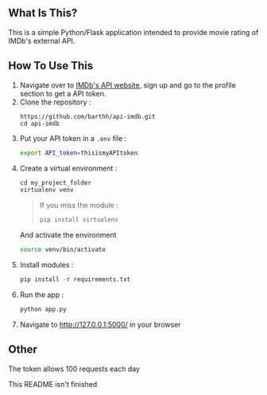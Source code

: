 What Is This?
-------------

This is a simple Python/Flask application intended to provide movie rating of IMDb's external API.

How To Use This
---------------

1. Navigate over to [IMDb's API website](https://imdb-api.com), sign up and go to the profile section to get a API token.
1. Clone the repository :
    ```
    https://github.com/barthh/api-imdb.git
    cd api-imdb
    ```
1. Put your API token in a ```.env``` file :
    ```sh
    export API_token=thisismyAPItoken
    ```
1. Create a virtual environment :
    ```python
    cd my_project_folder
    virtualenv venv
    ```
    > If you miss the module :
    >```python
    >pip install virtualenv
    >```
    And activate the environment
    ```sh
    source venv/bin/activate
    ```
1. Install modules :
    ```python
    pip install -r requirements.txt
    ```
1. Run the app :
    ```python
    python app.py
    ```
1. Navigate to http://127.0.0.1:5000/ in your browser

Other
---------------

The token allows 100 requests each day

This README isn't finished
